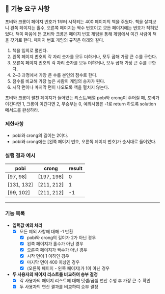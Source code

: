 ## 🚀 기능 요구 사항

포비와 크롱이 페이지 번호가 1부터 시작되는 400 페이지의 책을 주웠다. 책을 살펴보니 왼쪽 페이지는 홀수, 오른쪽 페이지는 짝수 번호이고 모든 페이지에는 번호가 적혀있었다. 책이 마음에 든 포비와 크롱은 페이지 번호 게임을 통해 게임에서 이긴 사람이 책을 갖기로 한다. 페이지 번호 게임의 규칙은 아래와 같다.

1. 책을 임의로 펼친다.
2. 왼쪽 페이지 번호의 각 자리 숫자를 모두 더하거나, 모두 곱해 가장 큰 수를 구한다.
3. 오른쪽 페이지 번호의 각 자리 숫자를 모두 더하거나, 모두 곱해 가장 큰 수를 구한다.
4. 2~3 과정에서 가장 큰 수를 본인의 점수로 한다.
5. 점수를 비교해 가장 높은 사람이 게임의 승자가 된다.
6. 시작 면이나 마지막 면이 나오도록 책을 펼치지 않는다.

포비와 크롱이 펼친 페이지가 들어있는 리스트/배열 pobi와 crong이 주어질 때, 포비가 이긴다면 1, 크롱이 이긴다면 2, 무승부는 0, 예외사항은 -1로 return 하도록 solution 메서드를 완성하라.

### 제한사항

- pobi와 crong의 길이는 2이다.
- pobi와 crong에는 [왼쪽 페이지 번호, 오른쪽 페이지 번호]가 순서대로 들어있다.

### 실행 결과 예시

| pobi | crong | result |
| --- | --- | --- |
| [97, 98] | [197, 198] | 0 |
| [131, 132] | [211, 212] | 1 |
| [99, 102] | [211, 212] | -1 |

---

### 기능 목록
- **입력값 예외 처리**
  - [x] 모든 예외 사항에 대해 -1 반환
    - [x] pobi와 crong의 길이가 2가 아닌 경우
    - [x] 왼쪽 페이지가 홀수가 아닌 경우
    - [x] 오른쪽 페이지가 짝수가 아닌 경우  
    - [x] 시작 면이 1 이하인 경우
    - [x] 마지막 면이 400 이상인 경우
    - [x] (오른쪽 페이지 - 왼쪽 페이지)가 1이 아닌 경우
- **두 사용자의 페이지 리스트를 비교하여 승부 결정**
  - [x] 각 사용자의 페이지 리스트에 대해 덧셈/곱셈 연산 수행 후 가장 큰 수 확인
  - [x] 두 사용자의 연산 결과를 비교하여 승부 결정